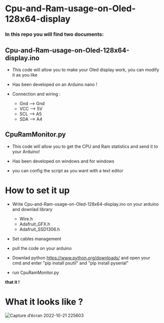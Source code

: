 # Cpu-and-Ram-usage-on-Oled-128x64-display

### In this repo you will find two documents:

## Cpu-and-Ram-usage-on-Oled-128x64-display.ino
 * This code will allow you to make your Oled display work, you can modify it as you like 

 * Has been developed on an Arduino nano ! 

* Connection and wiring : 

    * Gnd --> Gnd
    * VCC --> 5V
    * SCL --> A5
    * SDA --> A4
    
## CpuRamMonitor.py

  * This code will allow you to get the CPU and Ram statistics and send it to your Arduino!
  
  * Has been developed on windows and for windows 
  
  * you can config the script as you want with a text editor 
  
  
# How to set it up 

 * Write Cpu-and-Ram-usage-on-Oled-128x64-display.ino on your arduino and downlad library
   * Wire.h
   * Adafruit_GFX.h
   * Adafruit_SSD1306.h
 * Set cables management
 * pull the code on your arduino 
 
 * Downlad python https://www.python.org/downloads/ and open your cmd and enter "pip install psutil" and "pip install pyserial"
 * run CpuRamMonitor.py
 
 **that it !**


# What it looks like ? 

![Capture d’écran 2022-10-21 225603](https://user-images.githubusercontent.com/52079576/197296151-b5b964ad-895f-4129-9e29-7ff76ddcf3f3.png)
